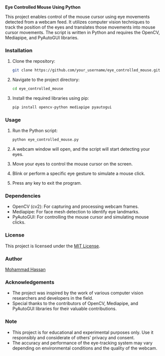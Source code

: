 **Eye Controlled Mouse Using Python**

This project enables control of the mouse cursor using eye movements detected from a webcam feed. It utilizes computer vision techniques to track the position of the eyes and translates those movements into mouse cursor movements. The script is written in Python and requires the OpenCV, Mediapipe, and PyAutoGUI libraries.

### Installation

1. Clone the repository:
    ```bash
    git clone https://github.com/your_username/eye_controlled_mouse.git
    ```
   
2. Navigate to the project directory:
    ```bash
    cd eye_controlled_mouse
    ```

3. Install the required libraries using pip:
    ```bash
    pip install opencv-python mediapipe pyautogui
    ```

### Usage

1. Run the Python script:
    ```bash
    python eye_controlled_mouse.py
    ```

2. A webcam window will open, and the script will start detecting your eyes.

3. Move your eyes to control the mouse cursor on the screen.

4. Blink or perform a specific eye gesture to simulate a mouse click.

5. Press any key to exit the program.

### Dependencies

- OpenCV (cv2): For capturing and processing webcam frames.
- Mediapipe: For face mesh detection to identify eye landmarks.
- PyAutoGUI: For controlling the mouse cursor and simulating mouse clicks.

### License

This project is licensed under the [MIT License](LICENSE).

### Author

[Mohammad Hassan](https://github.com/MohammadHassan72)

### Acknowledgements

- The project was inspired by the work of various computer vision researchers and developers in the field.
- Special thanks to the contributors of OpenCV, Mediapipe, and PyAutoGUI libraries for their valuable contributions.

### Note

- This project is for educational and experimental purposes only. Use it responsibly and considerate of others' privacy and consent.
- The accuracy and performance of the eye-tracking system may vary depending on environmental conditions and the quality of the webcam.
